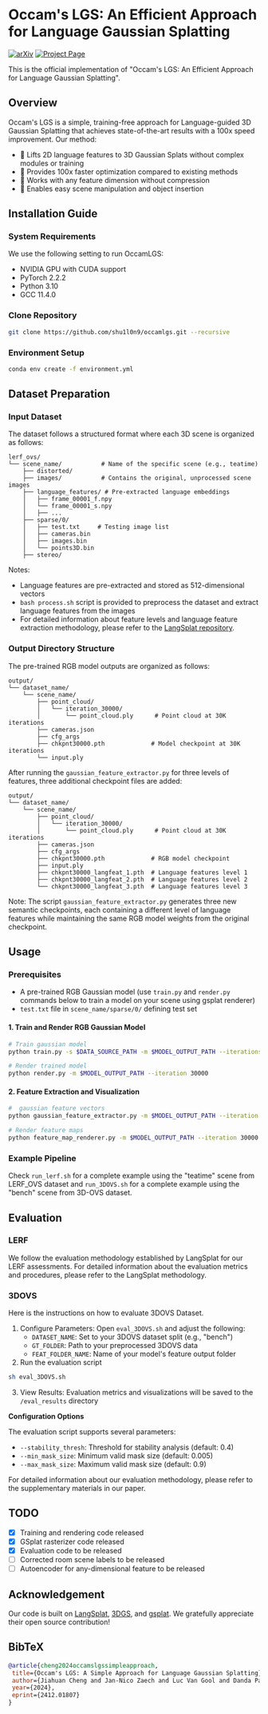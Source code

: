 # Occam's LGS: An Efficient Approach for Language Gaussian Splatting

[![arXiv](https://img.shields.io/badge/arXiv-2412.01807-b31b1b.svg)](https://arxiv.org/abs/2412.01807)
[![Project Page](https://img.shields.io/badge/Project-Page-blue)](https://insait-institute.github.io/OccamLGS/)

This is the official implementation of "Occam's LGS: An Efficient Approach for Language Gaussian Splatting".

## Overview

Occam's LGS is a simple, training-free approach for Language-guided 3D Gaussian Splatting that achieves state-of-the-art results with a 100x speed improvement. Our method:

- 🎯 Lifts 2D language features to 3D Gaussian Splats without complex modules or training
- 🚀 Provides 100x faster optimization compared to existing methods  
- 🧩 Works with any feature dimension without compression
- 🎨 Enables easy scene manipulation and object insertion

## Installation Guide

### System Requirements
We use the following setting to run OccamLGS:

- NVIDIA GPU with CUDA support
- PyTorch 2.2.2
- Python 3.10
- GCC 11.4.0

### Clone Repository
```bash
git clone https://github.com/shu1l0n9/occamlgs.git --recursive
```

### Environment Setup
```bash
conda env create -f environment.yml
```

## Dataset Preparation
### Input Dataset
The dataset follows a structured format where each 3D scene is organized as follows:
```
lerf_ovs/
└── scene_name/           # Name of the specific scene (e.g., teatime)
    ├── distorted/        
    ├── images/           # Contains the original, unprocessed scene images
    ├── language_features/ # Pre-extracted language embeddings
    │   ├── frame_00001_f.npy
    │   └── frame_00001_s.npy
    │   ├── ...
    ├── sparse/0/      
    │   ├── test.txt     # Testing image list
    │   ├── cameras.bin 
    │   ├── images.bin
    │   └── points3D.bin 
    ├── stereo/         
```
Notes:
- Language features are pre-extracted and stored as 512-dimensional vectors
- ```bash process.sh``` script is provided to preprocess the dataset and extract language features from the images
- For detailed information about feature levels and language feature extraction methodology, please refer to the [LangSplat repository](https://github.com/minghanqin/LangSplat). 

### Output Directory Structure
The pre-trained RGB model outputs are organized as follows:
```
output/
└── dataset_name/
    └── scene_name/
        ├── point_cloud/
        │   └── iteration_30000/
        │       └── point_cloud.ply      # Point cloud at 30K iterations
        ├── cameras.json                 
        ├── cfg_args                     
        ├── chkpnt30000.pth             # Model checkpoint at 30K iterations
        └── input.ply                    

```
After running the `gaussian_feature_extractor.py` for three levels of features, three additional checkpoint files are added:

```
output/
└── dataset_name/
    └── scene_name/
        ├── point_cloud/
        │   └── iteration_30000/
        │       └── point_cloud.ply      # Point cloud at 30K iterations
        ├── cameras.json                
        ├── cfg_args                    
        ├── chkpnt30000.pth             # RGB model checkpoint
        ├── input.ply                   
        ├── chkpnt30000_langfeat_1.pth  # Language features level 1
        ├── chkpnt30000_langfeat_2.pth  # Language features level 2
        └── chkpnt30000_langfeat_3.pth  # Language features level 3

```

Note:  The script `gaussian_feature_extractor.py` generates three new semantic checkpoints, each containing a different level of language features while maintaining the same RGB model weights from the original checkpoint.

## Usage


### Prerequisites

-  A pre-trained RGB Gaussian model (use `train.py` and `render.py` commands below to train a model on your scene using gsplat renderer)
- `test.txt` file in `scene_name/sparse/0/` defining test set


#### 1. Train and Render RGB Gaussian Model
```bash
# Train gaussian model
python train.py -s $DATA_SOURCE_PATH -m $MODEL_OUTPUT_PATH --iterations 30000

# Render trained model
python render.py -m $MODEL_OUTPUT_PATH --iteration 30000
```

#### 2. Feature Extraction and Visualization
```bash
#  gaussian feature vectors
python gaussian_feature_extractor.py -m $MODEL_OUTPUT_PATH --iteration 30000 --eval --feature_level 1

# Render feature maps
python feature_map_renderer.py -m $MODEL_OUTPUT_PATH --iteration 30000 --eval --feature_level 1
```
### Example Pipeline
Check `run_lerf.sh` for a complete example using the "teatime" scene from LERF_OVS dataset and `run_3DOVS.sh` for a complete example using the "bench" scene from 3D-OVS dataset.

## Evaluation
### LERF
We follow the evaluation methodology established by LangSplat for our LERF assessments. For detailed information about the evaluation metrics and procedures, please refer to the LangSplat methodology.

### 3DOVS
Here is the instructions on how to evaluate 3DOVS Dataset.
1. Configure Parameters: Open `eval_3DOVS.sh` and adjust the following:
    - `DATASET_NAME`: Set to your 3DOVS dataset split (e.g., "bench")
    - `GT_FOLDER`: Path to your preprocessed 3DOVS data
    - `FEAT_FOLDER_NAME`: Name of your model's feature output folder
2. Run the evaluation script
```bash
sh eval_3DOVS.sh
```
3. View Results: Evaluation metrics and visualizations will be saved to the `/eval_results` directory

**Configuration Options**

The evaluation script supports several parameters:

- `--stability_thresh`: Threshold for stability analysis (default: 0.4)
- `--min_mask_size`: Minimum valid mask size (default: 0.005)
- `--max_mask_size`: Maximum valid mask size (default: 0.9)

For detailed information about our evaluation methodology, please refer to the supplementary materials in our paper.


## TODO
- [x] Training and rendering code released
- [x] GSplat rasterizer code released
- [x] Evaluation code to be released
- [ ] Corrected room scene labels to be released
- [ ] Autoencoder for any-dimensional feature to be released

## Acknowledgement
Our code is built on [LangSplat](https://github.com/minghanqin/LangSplat), [3DGS](https://github.com/graphdeco-inria/gaussian-splatting), and [gsplat](https://github.com/nerfstudio-project/gsplat). We gratefully appreciate their open source contribution!

## BibTeX

```bibtex
@article{cheng2024occamslgssimpleapproach,
 title={Occam's LGS: A Simple Approach for Language Gaussian Splatting}, 
 author={Jiahuan Cheng and Jan-Nico Zaech and Luc Van Gool and Danda Pani Paudel},
 year={2024},
 eprint={2412.01807}
}
